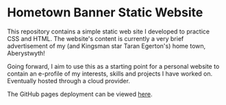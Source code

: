 # Hometown Banner Static Website
This repository contains a simple static web site I developed to practice CSS and HTML. The website's content is currently a very brief advertisement of my (and Kingsman star Taran Egerton's) home town, Aberystwyth!

Going forward, I aim to use this as a starting point for a personal website to contain an e-profile of my interests, skills and projects I have worked on. Eventually hosted through a cloud provider.

The GitHub pages deployment can be viewed [here](https://llyrjones9.github.io/hometown_banner/).
